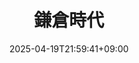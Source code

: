 ---
title: 鎌倉時代
description: 
lead: 
tags:
  - MOC
aliases: 
date: 2025-04-19T21:59:41+09:00
lastmod: 2025-04-19T20:59:41+09:00
draft: false
showContent: true
slug: kamakura
---